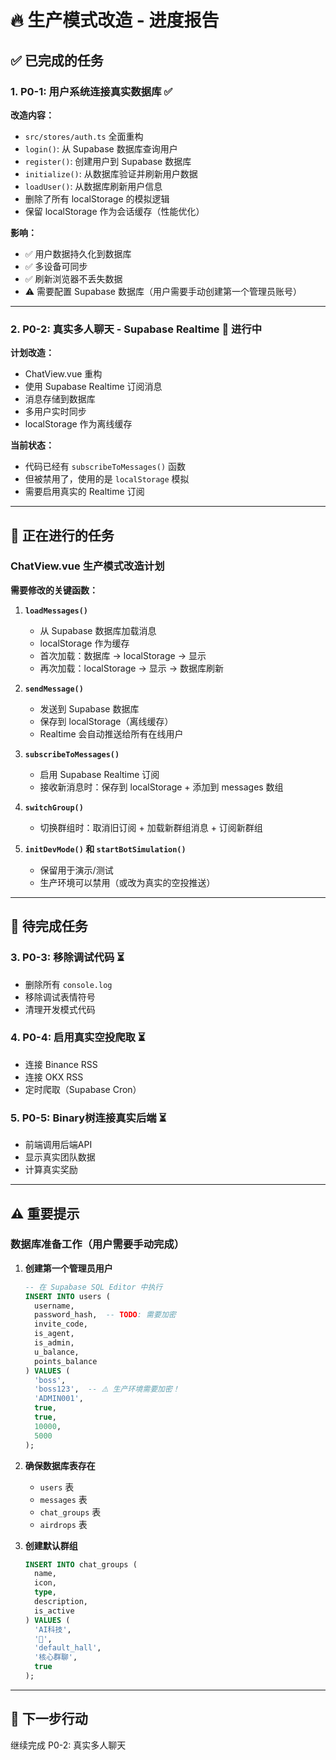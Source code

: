 # 🔥 生产模式改造 - 进度报告

## ✅ 已完成的任务

### 1. P0-1: 用户系统连接真实数据库 ✅

**改造内容：**
- `src/stores/auth.ts` 全面重构
- `login()`: 从 Supabase 数据库查询用户
- `register()`: 创建用户到 Supabase 数据库
- `initialize()`: 从数据库验证并刷新用户数据
- `loadUser()`: 从数据库刷新用户信息
- 删除了所有 localStorage 的模拟逻辑
- 保留 localStorage 作为会话缓存（性能优化）

**影响：**
- ✅ 用户数据持久化到数据库
- ✅ 多设备可同步
- ✅ 刷新浏览器不丢失数据
- ⚠️ 需要配置 Supabase 数据库（用户需要手动创建第一个管理员账号）

---

### 2. P0-2: 真实多人聊天 - Supabase Realtime 🚧 进行中

**计划改造：**
- ChatView.vue 重构
- 使用 Supabase Realtime 订阅消息
- 消息存储到数据库
- 多用户实时同步
- localStorage 作为离线缓存

**当前状态：**
- 代码已经有 `subscribeToMessages()` 函数
- 但被禁用了，使用的是 `localStorage` 模拟
- 需要启用真实的 Realtime 订阅

---

## 🔄 正在进行的任务

### ChatView.vue 生产模式改造计划

**需要修改的关键函数：**

1. **`loadMessages()`**
   - 从 Supabase 数据库加载消息
   - localStorage 作为缓存
   - 首次加载：数据库 → localStorage → 显示
   - 再次加载：localStorage → 显示 → 数据库刷新

2. **`sendMessage()`**
   - 发送到 Supabase 数据库
   - 保存到 localStorage（离线缓存）
   - Realtime 会自动推送给所有在线用户

3. **`subscribeToMessages()`**
   - 启用 Supabase Realtime 订阅
   - 接收新消息时：保存到 localStorage + 添加到 messages 数组

4. **`switchGroup()`**
   - 切换群组时：取消旧订阅 + 加载新群组消息 + 订阅新群组

5. **`initDevMode()` 和 `startBotSimulation()`**
   - 保留用于演示/测试
   - 生产环境可以禁用（或改为真实的空投推送）

---

## 📝 待完成任务

### 3. P0-3: 移除调试代码 ⏳
- 删除所有 `console.log`
- 移除调试表情符号
- 清理开发模式代码

### 4. P0-4: 启用真实空投爬取 ⏳
- 连接 Binance RSS
- 连接 OKX RSS
- 定时爬取（Supabase Cron）

### 5. P0-5: Binary树连接真实后端 ⏳
- 前端调用后端API
- 显示真实团队数据
- 计算真实奖励

---

## ⚠️ 重要提示

### 数据库准备工作（用户需要手动完成）

1. **创建第一个管理员用户**
   ```sql
   -- 在 Supabase SQL Editor 中执行
   INSERT INTO users (
     username, 
     password_hash,  -- TODO: 需要加密
     invite_code,
     is_agent,
     is_admin,
     u_balance,
     points_balance
   ) VALUES (
     'boss',
     'boss123',  -- ⚠️ 生产环境需要加密！
     'ADMIN001',
     true,
     true,
     10000,
     5000
   );
   ```

2. **确保数据库表存在**
   - `users` 表
   - `messages` 表
   - `chat_groups` 表
   - `airdrops` 表

3. **创建默认群组**
   ```sql
   INSERT INTO chat_groups (
     name,
     icon,
     type,
     description,
     is_active
   ) VALUES (
     'AI科技',
     '🤖',
     'default_hall',
     '核心群聊',
     true
   );
   ```

---

## 🎯 下一步行动

继续完成 P0-2: 真实多人聊天

